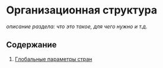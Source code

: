 # Организационная структура

*описание раздела: что это такое, для чего нужно и т.д.* 

## Содержание

1. [Глобальные параметры стран](./OS_0001.md)

